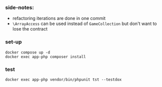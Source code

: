 ### side-notes:
- refactoring iterations are done in one commit
- `\ArrayAccess` can be used instead of `GameCollection` but don't want to lose the contract

### set-up
```shell
docker compose up -d
docker exec app-php composer install
```

### test
```shell
docker exec app-php vendor/bin/phpunit tst --testdox
```
